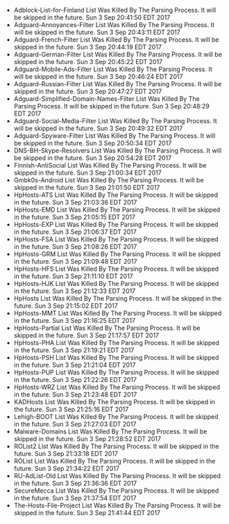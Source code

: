 * Adblock-List-for-Finland List Was Killed By The Parsing Process. It will be skipped in the future. Sun 3 Sep 20:41:50 EDT 2017
* Adguard-Annoyances-Filter List Was Killed By The Parsing Process. It will be skipped in the future. Sun 3 Sep 20:43:11 EDT 2017
* Adguard-French-Filter List Was Killed By The Parsing Process. It will be skipped in the future. Sun 3 Sep 20:44:19 EDT 2017
* Adguard-German-Filter List Was Killed By The Parsing Process. It will be skipped in the future. Sun 3 Sep 20:45:22 EDT 2017
* Adguard-Mobile-Ads-Filter List Was Killed By The Parsing Process. It will be skipped in the future. Sun 3 Sep 20:46:24 EDT 2017
* Adguard-Russian-Filter List Was Killed By The Parsing Process. It will be skipped in the future. Sun 3 Sep 20:47:27 EDT 2017
* Adguard-Simplified-Domain-Names-Filter List Was Killed By The Parsing Process. It will be skipped in the future. Sun 3 Sep 20:48:29 EDT 2017
* Adguard-Social-Media-Filter List Was Killed By The Parsing Process. It will be skipped in the future. Sun 3 Sep 20:49:32 EDT 2017
* Adguard-Spyware-Filter List Was Killed By The Parsing Process. It will be skipped in the future. Sun 3 Sep 20:50:34 EDT 2017
* DNS-BH-Skype-Resolvers List Was Killed By The Parsing Process. It will be skipped in the future. Sun 3 Sep 20:54:28 EDT 2017
* Finnish-AntiSocial List Was Killed By The Parsing Process. It will be skipped in the future. Sun 3 Sep 21:00:34 EDT 2017
* Gmbk0s-Android List Was Killed By The Parsing Process. It will be skipped in the future. Sun 3 Sep 21:01:50 EDT 2017
* HpHosts-ATS List Was Killed By The Parsing Process. It will be skipped in the future. Sun 3 Sep 21:03:36 EDT 2017
* HpHosts-EMD List Was Killed By The Parsing Process. It will be skipped in the future. Sun 3 Sep 21:05:15 EDT 2017
* HpHosts-EXP List Was Killed By The Parsing Process. It will be skipped in the future. Sun 3 Sep 21:06:37 EDT 2017
* HpHosts-FSA List Was Killed By The Parsing Process. It will be skipped in the future. Sun 3 Sep 21:08:26 EDT 2017
* HpHosts-GRM List Was Killed By The Parsing Process. It will be skipped in the future. Sun 3 Sep 21:09:48 EDT 2017
* HpHosts-HFS List Was Killed By The Parsing Process. It will be skipped in the future. Sun 3 Sep 21:11:10 EDT 2017
* HpHosts-HJK List Was Killed By The Parsing Process. It will be skipped in the future. Sun 3 Sep 21:12:33 EDT 2017
* HpHosts List Was Killed By The Parsing Process. It will be skipped in the future. Sun 3 Sep 21:15:02 EDT 2017
* HpHosts-MMT List Was Killed By The Parsing Process. It will be skipped in the future. Sun 3 Sep 21:16:25 EDT 2017
* HpHosts-Partial List Was Killed By The Parsing Process. It will be skipped in the future. Sun 3 Sep 21:17:57 EDT 2017
* HpHosts-PHA List Was Killed By The Parsing Process. It will be skipped in the future. Sun 3 Sep 21:19:21 EDT 2017
* HpHosts-PSH List Was Killed By The Parsing Process. It will be skipped in the future. Sun 3 Sep 21:21:04 EDT 2017
* HpHosts-PUP List Was Killed By The Parsing Process. It will be skipped in the future. Sun 3 Sep 21:22:26 EDT 2017
* HpHosts-WRZ List Was Killed By The Parsing Process. It will be skipped in the future. Sun 3 Sep 21:23:48 EDT 2017
* KADHosts List Was Killed By The Parsing Process. It will be skipped in the future. Sun 3 Sep 21:25:16 EDT 2017
* Lehigh-BOOT List Was Killed By The Parsing Process. It will be skipped in the future. Sun 3 Sep 21:27:03 EDT 2017
* Malware-Domains List Was Killed By The Parsing Process. It will be skipped in the future. Sun 3 Sep 21:28:52 EDT 2017
* ROList2 List Was Killed By The Parsing Process. It will be skipped in the future. Sun 3 Sep 21:33:18 EDT 2017
* ROList List Was Killed By The Parsing Process. It will be skipped in the future. Sun 3 Sep 21:34:22 EDT 2017
* RU-AdList-Old List Was Killed By The Parsing Process. It will be skipped in the future. Sun 3 Sep 21:36:36 EDT 2017
* SecureMecca List Was Killed By The Parsing Process. It will be skipped in the future. Sun 3 Sep 21:37:54 EDT 2017
* The-Hosts-File-Project List Was Killed By The Parsing Process. It will be skipped in the future. Sun 3 Sep 21:41:44 EDT 2017
